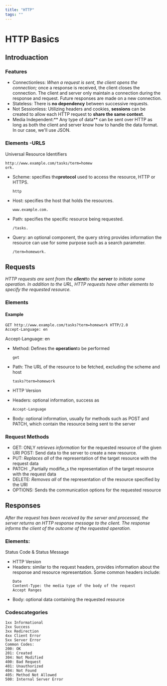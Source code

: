 ```yaml
---
title: "HTTP"
tags: ""
---
```


# HTTP Basics
## Introduaction
### Features
- Connectionless: _When a request is sent, the client opens the connection;_ once a response is received, the client closes the connection. The client and server only maintain a connection during the response and request. Future responses are made on a new connection.
- Stateless: There is **no dependency** between successive requests.
- Not Sessionless: Utilizing headers and cookies, **sessions** can be created to allow each HTTP request to **share the same context**.
- Media Independent:** Any type of data** can be sent over HTTP as long as both the client and server know how to handle the data format. In our case, we'll use JSON.

### Elements -URLS

Universal Resource Identifiers 
```
http://www.example.com/tasks/term=homew
ork.
```


- Scheme: specifies the**protocol** used to access the resource, HTTP or HTTPS. 
  ```
  http
  ```

- Host: specifies the host that holds the resources.
  ```
  www.example.com.
  ```
- Path: specifies the specific resource being requested. 
  ```
  /tasks.
  ```
- Query: an optional component, the query string provides information the resource can use for some purpose such as a search parameter. 
  ```
  /term=homework.
  ```
## Requests

_HTTP requests are sent from the **client**to the **server** to initiate some operation. In addition to the URL, HTTP requests have other elements to specify the requested resource._

### Elements
#### Example
```
GET http://www.example.com/tasks?term=homework HTTP/2.0
Accept-Language: en
```
Accept-Language: en
- Method: Defines the **operation**to be performed
  ```
  get
  ```
- Path: The URL of the resource to be fetched, excluding the scheme and
host
  ```
  tasks?term=homework
  ```
  
- HTTP Version
- Headers: optional information, success as 
  ```
  Accept-Language
  ```
- Body: optional information, usually for methods such as POST and PATCH, which contain the resource being sent to the server
### Request Methods

- GET: ONLY _retrieves information_ for the requested resource of the given URI
POST: Send data to the server to create a new resource.
- PUT: _Replaces all_ of the representation of the target resource with the request data
- PATCH: _Partially modifie_s the representation of the target resource with the request data
- DELETE: _Removes all_ of the representation of the resource specified by the URI
- OPTIONS: Sends the communication options for the requested resource
## Responses


*After the request has been received by the server and processed, the server returns an HTTP response message to the client. The response informs the client of the outcome of the requested operation.*

### Elements:
Status Code & Status Message
- HTTP Version
- Headers: similar to the request headers, provides information about the response and resource representation. Some common headers include:
  ```
  Date
  Content-Type: the media type of the body of the request
  Accept Ranges
  ```
- Body: optional data containing the requested resource

### Codescategories
```
1xx Informational
2xx Success
3xx Redirection
4xx Client Error
5xx Server Error
Common Codes:
200: OK
201: Created
304: Not Modified
400: Bad Request
401: Unauthorized
404: Not Found
405: Method Not Allowed
500: Internal Server Error
```
